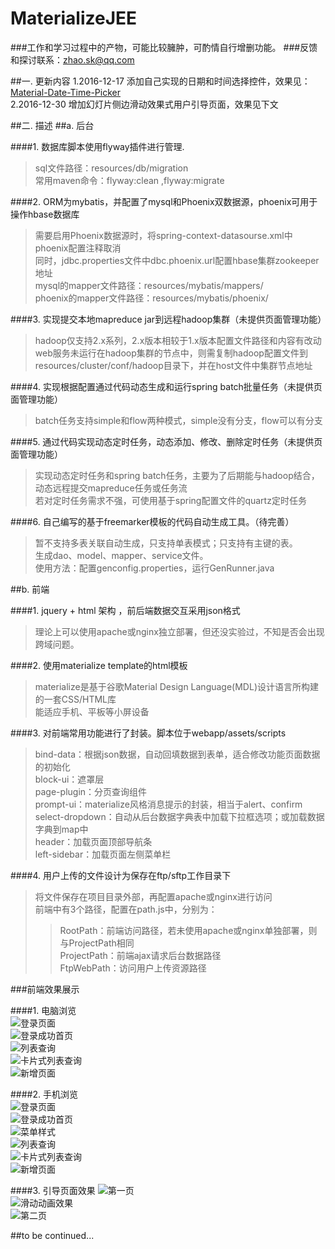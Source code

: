 # MaterializeJEE

###工作和学习过程中的产物，可能比较臃肿，可酌情自行增删功能。
###反馈和探讨联系：zhao.sk@qq.com


##一. 更新内容
1.2016-12-17 添加自己实现的日期和时间选择控件，效果见：[Material-Date-Time-Picker](https://github.com/shukun-zhao/Material-Date-Time-Picker)      
2.2016-12-30 增加幻灯片侧边滑动效果式用户引导页面，效果见下文     

  
##二. 描述
##a. 后台

####1. 数据库脚本使用flyway插件进行管理.      
>sql文件路径：resources/db/migration  
>常用maven命令：flyway:clean ,flyway:migrate  

####2. ORM为mybatis，并配置了mysql和Phoenix双数据源，phoenix可用于操作hbase数据库    
>需要启用Phoenix数据源时，将spring-context-datasourse.xml中phoenix配置注释取消    
>同时，jdbc.properties文件中dbc.phoenix.url配置hbase集群zookeeper地址    
>mysql的mapper文件路径：resources/mybatis/mappers/  
>phoenix的mapper文件路径：resources/mybatis/phoenix/  

####3. 实现提交本地mapreduce jar到远程hadoop集群（未提供页面管理功能）    
>hadoop仅支持2.x系列，2.x版本相较于1.x版本配置文件路径和内容有改动    
>web服务未运行在hadoop集群的节点中，则需复制hadoop配置文件到resources/cluster/conf/hadoop目录下，并在host文件中集群节点地址    

####4. 实现根据配置通过代码动态生成和运行spring batch批量任务（未提供页面管理功能）          
>batch任务支持simple和flow两种模式，simple没有分支，flow可以有分支       

####5. 通过代码实现动态定时任务，动态添加、修改、删除定时任务（未提供页面管理功能）         
>实现动态定时任务和spring batch任务，主要为了后期能与hadoop结合，动态远程提交mapreduce任务或任务流    
>若对定时任务需求不强，可使用基于spring配置文件的quartz定时任务    
  
####6. 自己编写的基于freemarker模板的代码自动生成工具。（待完善）  
>暂不支持多表关联自动生成，只支持单表模式；只支持有主键的表。  
>生成dao、model、mapper、service文件。  
>使用方法：配置genconfig.properties，运行GenRunner.java  

##b. 前端

####1. jquery + html 架构 ，前后端数据交互采用json格式   
>理论上可以使用apache或nginx独立部署，但还没实验过，不知是否会出现跨域问题。  

####2. 使用materialize template的html模板      
>materialize是基于谷歌Material Design Language(MDL)设计语言所构建的一套CSS/HTML库          
>能适应手机、平板等小屏设备     

####3. 对前端常用功能进行了封装。脚本位于webapp/assets/scripts  
>bind-data：根据json数据，自动回填数据到表单，适合修改功能页面数据的初始化  
>block-ui：遮罩层   
>page-plugin：分页查询组件   
>prompt-ui：materialize风格消息提示的封装，相当于alert、confirm   
>select-dropdown：自动从后台数据字典表中加载下拉框选项；或加载数据字典到map中   
>header：加载页面顶部导航条   
>left-sidebar：加载页面左侧菜单栏   

####4. 用户上传的文件设计为保存在ftp/sftp工作目录下    
>将文件保存在项目目录外部，再配置apache或nginx进行访问    
>前端中有3个路径，配置在path.js中，分别为：   
>>RootPath：前端访问路径，若未使用apache或nginx单独部署，则与ProjectPath相同   
>>ProjectPath：前端ajax请求后台数据路径   
>>FtpWebPath：访问用户上传资源路径   

###前端效果展示

####1. 电脑浏览    
![](https://github.com/shukun-zhao/MaterializeJEE/raw/master/product_rendering/web/web登录.png "登录页面")  
![](https://github.com/shukun-zhao/MaterializeJEE/raw/master/product_rendering/web/web首页.png "登录成功首页")  
![](https://github.com/shukun-zhao/MaterializeJEE/raw/master/product_rendering/web/web列表.png "列表查询")  
![](https://github.com/shukun-zhao/MaterializeJEE/raw/master/product_rendering/web/web卡片列表.png "卡片式列表查询")  
![](https://github.com/shukun-zhao/MaterializeJEE/raw/master/product_rendering/web/web新增.png "新增页面")  

####2. 手机浏览    
![](https://github.com/shukun-zhao/MaterializeJEE/raw/master/product_rendering/phone/phone登录.PNG "登录页面")  
![](https://github.com/shukun-zhao/MaterializeJEE/raw/master/product_rendering/phone/phone首页.PNG "登录成功首页")  
![](https://github.com/shukun-zhao/MaterializeJEE/raw/master/product_rendering/phone/phone菜单.PNG "菜单样式")  
![](https://github.com/shukun-zhao/MaterializeJEE/raw/master/product_rendering/phone/phone列表.PNG "列表查询")  
![](https://github.com/shukun-zhao/MaterializeJEE/raw/master/product_rendering/phone/phone卡片.PNG "卡片式列表查询")  
![](https://github.com/shukun-zhao/MaterializeJEE/raw/master/product_rendering/phone/phone新增.PNG "新增页面")  

####3. 引导页面效果
![](https://github.com/shukun-zhao/MaterializeJEE/raw/master/product_rendering/web/reveal1.png "第一页")  
![](https://github.com/shukun-zhao/MaterializeJEE/raw/master/product_rendering/web/reveal2.png "滑动动画效果")  
![](https://github.com/shukun-zhao/MaterializeJEE/raw/master/product_rendering/web/reveal3.png "第二页")  
  
##to be continued...

